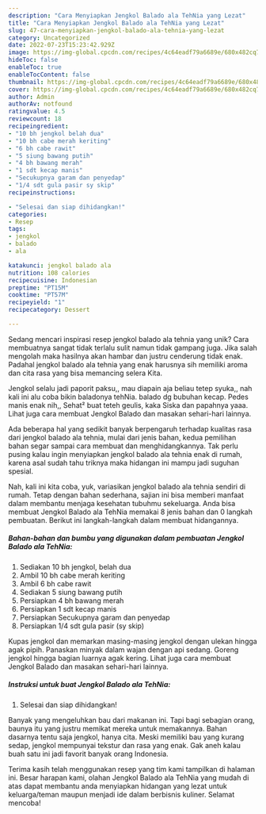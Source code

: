```yaml
---
description: "Cara Menyiapkan Jengkol Balado ala TehNia yang Lezat"
title: "Cara Menyiapkan Jengkol Balado ala TehNia yang Lezat"
slug: 47-cara-menyiapkan-jengkol-balado-ala-tehnia-yang-lezat
category: Uncategorized
date: 2022-07-23T15:23:42.929Z
image: https://img-global.cpcdn.com/recipes/4c64eadf79a6689e/680x482cq70/jengkol-balado-ala-tehnia-foto-resep-utama.jpg
hideToc: false
enableToc: true
enableTocContent: false
thumbnail: https://img-global.cpcdn.com/recipes/4c64eadf79a6689e/680x482cq70/jengkol-balado-ala-tehnia-foto-resep-utama.jpg
cover: https://img-global.cpcdn.com/recipes/4c64eadf79a6689e/680x482cq70/jengkol-balado-ala-tehnia-foto-resep-utama.jpg
author: Admin
authorAv: notfound
ratingvalue: 4.5
reviewcount: 18
recipeingredient:
- "10 bh jengkol belah dua"
- "10 bh cabe merah keriting"
- "6 bh cabe rawit"
- "5 siung bawang putih"
- "4 bh bawang merah"
- "1 sdt kecap manis"
- "Secukupnya garam dan penyedap"
- "1/4 sdt gula pasir sy skip"
recipeinstructions:

- "Selesai dan siap dihidangkan!"
categories:
- Resep
tags:
- jengkol
- balado
- ala

katakunci: jengkol balado ala 
nutrition: 108 calories
recipecuisine: Indonesian
preptime: "PT15M"
cooktime: "PT57M"
recipeyield: "1"
recipecategory: Dessert

---
```





Sedang mencari inspirasi resep jengkol balado ala tehnia yang unik? Cara membuatnya sangat tidak terlalu sulit namun tidak gampang juga. Jika salah mengolah maka hasilnya akan hambar dan justru cenderung tidak enak. Padahal jengkol balado ala tehnia yang enak harusnya sih memiliki aroma dan cita rasa yang bisa memancing selera Kita.





Jengkol selalu jadi paporit paksu,, mau diapain aja beliau tetep syuka,, nah kali ini alu coba bikin baladonya tehNia. balado dg bubuhan kecap. Pedes manis enak nih,, Sehat² buat teteh geulis, kaka Siska dan papahnya yaaa. Lihat juga cara membuat Jengkol Balado dan masakan sehari-hari lainnya.

Ada beberapa hal yang sedikit banyak berpengaruh terhadap kualitas rasa dari jengkol balado ala tehnia, mulai dari jenis bahan, kedua pemilihan bahan segar sampai cara membuat dan menghidangkannya. Tak perlu pusing kalau ingin menyiapkan jengkol balado ala tehnia enak di rumah, karena asal sudah tahu triknya maka hidangan ini mampu jadi suguhan spesial.






Nah, kali ini kita coba, yuk, variasikan jengkol balado ala tehnia sendiri di rumah. Tetap dengan bahan sederhana, sajian ini bisa memberi manfaat dalam membantu menjaga kesehatan tubuhmu sekeluarga. Anda bisa membuat Jengkol Balado ala TehNia memakai 8 jenis bahan dan 0 langkah pembuatan. Berikut ini langkah-langkah dalam membuat hidangannya.

<!--inarticleads1-->

##### Bahan-bahan dan bumbu yang digunakan dalam pembuatan Jengkol Balado ala TehNia:

1. Sediakan 10 bh jengkol, belah dua
1. Ambil 10 bh cabe merah keriting
1. Ambil 6 bh cabe rawit
1. Sediakan 5 siung bawang putih
1. Persiapkan 4 bh bawang merah
1. Persiapkan 1 sdt kecap manis
1. Persiapkan Secukupnya garam dan penyedap
1. Persiapkan 1/4 sdt gula pasir (sy skip)


Kupas jengkol dan memarkan masing-masing jengkol dengan ulekan hingga agak pipih. Panaskan minyak dalam wajan dengan api sedang. Goreng jengkol hingga bagian luarnya agak kering. Lihat juga cara membuat Jengkol Balado dan masakan sehari-hari lainnya. 

<!--inarticleads2-->

##### Instruksi untuk buat Jengkol Balado ala TehNia:


1. Selesai dan siap dihidangkan!

Banyak yang mengeluhkan bau dari makanan ini. Tapi bagi sebagian orang, baunya itu yang justru memikat mereka untuk memakannya. Bahan dasarnya tentu saja jengkol, hanya cita. Meski memiliki bau yang kurang sedap, jengkol mempunyai tekstur dan rasa yang enak. Gak aneh kalau buah satu ini jadi favorit banyak orang Indonesia. 

Terima kasih telah menggunakan resep yang tim kami tampilkan di halaman ini. Besar harapan kami, olahan Jengkol Balado ala TehNia yang mudah di atas dapat membantu anda menyiapkan hidangan yang lezat untuk keluarga/teman maupun menjadi ide dalam berbisnis kuliner. Selamat mencoba!
